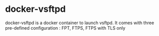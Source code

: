 # docker-vsftpd
docker-vsftpd is a docker container to launch vsftpd. It comes with three pre-defined configuration : FPT, FTPS, FTPS with TLS only
